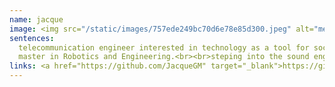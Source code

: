 ```yaml
---
name: jacque
image: <img src="/static/images/757ede249bc70d6e78e85d300.jpeg" alt="member image" class="member-img" />
sentences:
  telecommunication engineer interested in technology as a tool for social change. Worked in IoT but lately focus in software engineering. Currently studying a
  master in Robotics and Engineering.<br><br>steping into the sound engineering world, to support the struggles in the community.
links: <a href="https://github.com/JacqueGM" target="_blank">https://github.com/JacqueGM</a>
---
```

